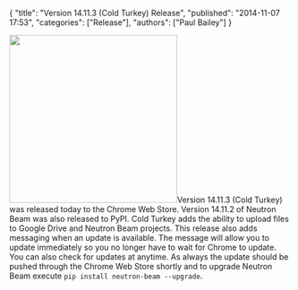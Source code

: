 {
  "title": "Version 14.11.3 (Cold Turkey) Release",
  "published": "2014-11-07 17:53",
  "categories": ["Release"],
  "authors": ["Paul Bailey"]
}

<img class="right" src="https://bf887cb0698e0d75ce76e89c95d6859510a8d9e3.googledrive.com/host/0B-GD95vnz4VFcjg0VUp1QnA4ZWM/cold-turkey.jpg" style="width: 300px;">Version 14.11.3 (Cold Turkey) was released today to the Chrome Web Store. Version 14.11.2 of Neutron Beam was also released to PyPI. Cold Turkey adds the ability to upload files to Google Drive and Neutron Beam projects. This release also adds messaging when an update is available. The message will allow you to update immediately so you no longer have to wait for Chrome to update. You can also check for updates at anytime. As always the update should be pushed through the Chrome Web Store shortly and to upgrade Neutron Beam execute `pip install neutron-beam --upgrade`.
